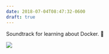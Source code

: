 ```yaml
---
date: 2018-07-04T08:47:32-0600
draft: true
---
```




Soundtrack for learning about Docker. 🎵

![](/images/2018/f9361c5d57.jpg)



